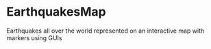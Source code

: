 # EarthquakesMap
Earthquakes all over the world represented on an interactive map with markers using GUIs

